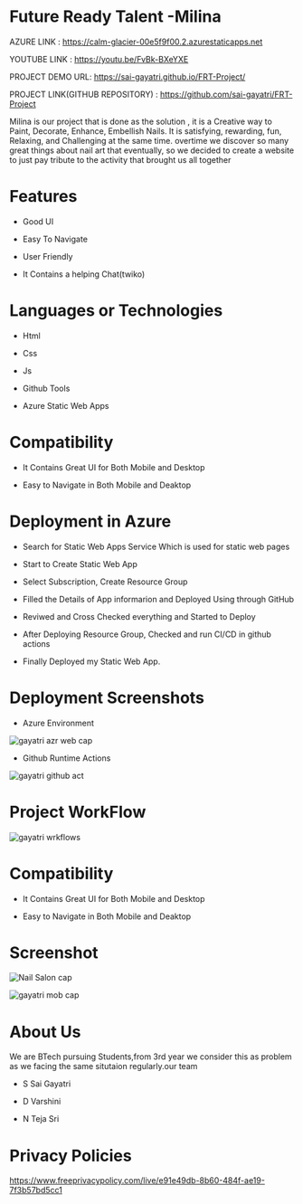 # Future Ready Talent -Milina



AZURE LINK : https://calm-glacier-00e5f9f00.2.azurestaticapps.net

YOUTUBE LINK : https://youtu.be/FvBk-BXeYXE

PROJECT DEMO URL:  https://sai-gayatri.github.io/FRT-Project/


PROJECT LINK(GITHUB REPOSITORY) : https://github.com/sai-gayatri/FRT-Project





Milina is our project that is done as the solution , it is a Creative way to Paint, Decorate, Enhance, Embellish Nails.
It is satisfying, rewarding, fun, Relaxing, and Challenging at the same time. overtime we discover so many great things about nail art that eventually, so we decided to create a website to just pay tribute to the activity that brought us all together


# Features
-  Good UI

-  Easy To Navigate

-  User Friendly

-  It Contains a helping Chat(twiko)



# Languages or Technologies

-  Html

-  Css

-  Js

-  Github Tools
  
-  Azure Static Web Apps

# Compatibility
 -  It Contains Great UI for Both Mobile and Desktop
 
 -  Easy to Navigate in Both Mobile and Deaktop

# Deployment in Azure

-  Search for Static Web Apps Service Which is used for static web pages

-  Start to Create Static Web App

-  Select Subscription, Create Resource Group 

-  Filled the Details of App informarion and Deployed Using through GitHub

-  Reviwed and Cross Checked everything and Started to Deploy 

-  After Deploying Resource Group, Checked and run CI/CD in github actions 

-  Finally Deployed my Static Web App.

# Deployment  Screenshots

- Azure Environment

![gayatri azr web cap](https://user-images.githubusercontent.com/111056292/198830320-f3681289-87c6-40bb-8d39-7c6d74d03479.jpg)


- Github Runtime Actions

![gayatri github act](https://user-images.githubusercontent.com/111056292/198830340-94234f50-1501-4607-87b2-43dfee8312b8.jpg)

# Project WorkFlow

![gayatri wrkflows](https://user-images.githubusercontent.com/111056292/198830370-df2435f4-05ed-49c2-a14d-85ad5a65fd9c.jpg)


# Compatibility
 -  It Contains Great UI for Both Mobile and Desktop
 
 -  Easy to Navigate in Both Mobile and Deaktop
 
# Screenshot
![Nail Salon cap](https://user-images.githubusercontent.com/111056292/198515203-6c32a6eb-b19f-4b5b-b329-7925a68df570.jpg)

![gayatri mob cap](https://user-images.githubusercontent.com/111056292/198830376-13839c74-2308-4dbf-ae74-2d3e92265837.jpg)


# About Us
We are BTech pursuing Students,from 3rd year we consider this as problem as we facing the same situtaion regularly.our team

-  S Sai Gayatri

-  D Varshini

-  N Teja Sri


# Privacy Policies 

https://www.freeprivacypolicy.com/live/e91e49db-8b60-484f-ae19-7f3b57bd5cc1

